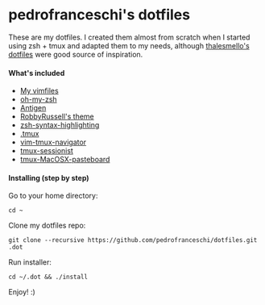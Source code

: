 pedrofranceschi's dotfiles
========

These are my dotfiles. I created them almost from scratch when I started using zsh + tmux and adapted them to my needs, although [thalesmello's dotfiles](https://github.com/thalesmello/dotfiles) were good source of inspiration.

#### What's included

* [My vimfiles](https://github.com/pedrofranceschi/vimfiles)
* [oh-my-zsh](https://github.com/robbyrussell/oh-my-zsh)
* [Antigen](https://github.com/zsh-users/antigen)
* [RobbyRussell's theme](https://github.com/robbyrussell/oh-my-zsh)
* [zsh-syntax-highlighting](https://github.com/zsh-users/zsh-syntax-highlighting)
* [.tmux](https://github.com/gpakosz/.tmux)
* [vim-tmux-navigator](https://github.com/christoomey/vim-tmux-navigator)
* [tmux-sessionist](https://github.com/tmux-plugins/tmux-sessionist)
* [tmux-MacOSX-pasteboard](https://github.com/ChrisJohnsen/tmux-MacOSX-pasteboard)

#### Installing (step by step)

Go to your home directory:

    cd ~

Clone my dotfiles repo:


    git clone --recursive https://github.com/pedrofranceschi/dotfiles.git .dot

Run installer:

	cd ~/.dot && ./install

Enjoy! :)
